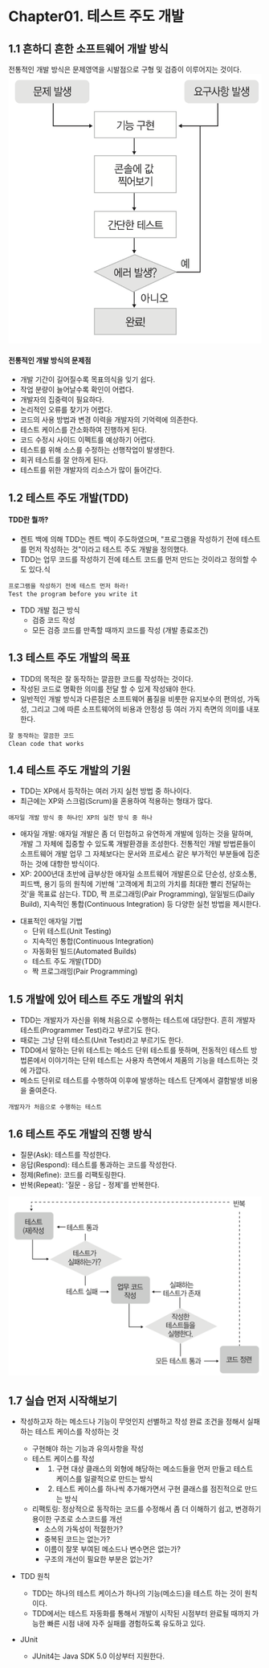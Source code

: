 # Chapter01. 테스트 주도 개발
## 1.1 흔하디 흔한 소프트웨어 개발 방식
전통적인 개발 방식은 문제영역을 시발점으로 구형 및 검증이 이루어지는 것이다.
![chapter1-1](../..//resources/chapter01/chapter1-1.png)

#### 전통적인 개발 방식의 문제점

- 개발 기간이 길어질수록 목표의식을 잊기 쉽다.
- 작업 분량이 늘어날수록 확인이 어렵다.
- 개발자의 집중력이 필요하다.
- 논리적인 오류를 찾기가 어렵다.
- 코드의 사용 방법과 변경 이력을 개발자의 기억력에 의존한다.
- 테스트 케이스를 간소화하여 진행하게 된다.
- 코드 수정시 사이드 이펙트를 예상하기 어렵다.
- 테스트를 위해 소스를 수정하는 선행작업이 발생한다.
- 회귀 테스트를 잘 안하게 된다.
- 테스트를 위한 개발자의 리소스가 많이 들어간다.

## 1.2 테스트 주도 개발(TDD)
#### TDD란 뭘까?

- 켄트 백에 의해 TDD는 켄트 백이 주도하였으며, "프로그램을 작성하기 전에 테스트를 먼저 작성하는 것"이라고 테스트 주도 개발을 정의했다. 
- TDD는 업무 코드를 작성하기 전에 테스트 코드를 먼저 만드는 것이라고 정의할 수도 있다.식


``` 
프로그램을 작성하기 전에 테스트 먼저 하라! 
Test the program before you write it 
```

- TDD 개발 접근 방식 
  - 검증 코드 작성
  - 모든 검증 코드를 만족할 때까지 코드를 작성 (개발 종료조건)

## 1.3 테스트 주도 개발의 목표
- TDD의 목적은 잘 동작하는 깔끔한 코드를 작성하는 것이다.
- 작성된 코드로 명확한 의미를 전달 할 수 있게 작성돼야 한다.
- 일반적인 개발 방식과 다른점은 소프트웨어 품질을 비룻한 유지보수의 편의성, 가독성, 그리고 그에 따른 소프트웨어의 비용과 안정성 등 여러 가지 측면의 의미를 내포한다.

``` 
잘 동작하는 깔끔한 코드
Clean code that works
```

## 1.4 테스트 주도 개발의 기원
- TDD는 XP에서 등작하는 여러 가지 실천 방법 중 하나이다. 
- 최근에는 XP와 스크럼(Scrum)을 혼용하여 적용하는 형태가 많다.
``` 
애자일 개발 방식 중 하나인 XP의 실천 방식 중 하나
```

* 애자일 개발: 애자일 개발은 좀 더 민첩하고 유연하게 개발에 임하는 것을 말하며, 개발 그 자체에 집중할 수 있도록 개발환경을 조성한다. 전통적인 개발 방법론들이 소프트웨어 개발 업무 그 자체보다는 문서와 프로세스 같은 부가적인 부분들에 집준하는 것에 대항한 방식이다.
* XP: 2000년대 초반에 급부상한 애자일 소프트웨어 개발론으로 단순성, 상호소통, 피드백, 용기 등의 원칙에 기반해 '고객에게 최고의 가치를 최대한 빨리 전달하는 것'을 목표료 삼는다. TDD, 짝 프로그래밍(Pair Programming), 일일빌드(Daily Build), 지속적인 통합(Continuous Integration) 등 다양한 실천 방법을 제시한다.

- 대표적인 애자일 기법
  - 단위 테스트(Unit Testing)
  - 지속적인 통합(Continuous Integration)
  - 자동화된 빌드(Automated Builds)
  - 테스트 주도 개발(TDD)
  - 짝 프로그래밍(Pair Programming)
  
## 1.5 개발에 있어 테스트 주도 개발의 위치
- TDD는 개발자가 자신을 위해 처음으로 수행하는 테스트에 대당한다. 흔히 개발자 테스트(Programmer Test)라고 부르기도 한다.
- 때로는 그냥 단위 테스트(Unit Test)라고 부르기도 한다.
- TDD에서 말하는 단위 테스트는 메소드 단위 테스트를 뜻하며, 전동적인 테스트 방법론에서 이야기하는 단위 테스트는 사용자 측면에서 제품의 기능을 테스트하는 것에 가깝다.
- 메소드 단위로 테스트를 수행하여 이후에 발생하는 테스트 단계에서 결함발생 비용을 줄여준다.
``` 
개발자가 처음으로 수행하는 테스트
```

## 1.6 테스트 주도 개발의 진행 방식
- 질문(Ask): 테스트를 작성한다.
- 응답(Respond): 테스트를 통과하는 코드를 작성한다.
- 정제(Refine): 코드를 리팩토링한다.
- 반복(Repeat): '질문 - 응답 - 정제'를 반복한다.

![chapter1-2](../..//resources/chapter01/chapter1-2.png)

## 1.7 실습 먼저 시작해보기
- 작성하고자 하는 메소드나 기능이 무엇인지 선별하고 작성 완료 조건을 정해서 실패하는 테스트 케이스를 작성하는 것
  - 구현해야 하는 기능과 유의사항을 작성
  - 테스트 케이스를 작성
    - 1. 구현 대상 클래스의 외형에 해당하는 메소드들을 먼저 만들고 테스트 케이스를 일괄적으로 만드는 방식
    - 2. 테스트 케이스를 하나씩 추가해가면서 구현 클래스를 점진적으로 만드는 방식
  - 리팩토링: 정상적으로 동작하는 코드를 수정해서 좀 더 이해하기 쉽고, 변경하기 용이한 구조로 소스코드를 개선 
    - 소스의 가독성이 적절한가?
    - 중복된 코드는 없는가?
    - 이름이 잘못 부여된 메소드나 변수면은 없는가?
    - 구조의 개선이 필요한 부분은 없는가?  
  
- TDD 원칙
  - TDD는 하나의 테스트 케이스가 하나의 기능(메소드)을 테스트 하는 것이 원칙이다.  
  - TDD에서는 테스트 자동화를 통해서 개발이 시작된 시점부터 완료될 때까지 가능한 빠른 시점 내에 자주 실패를 경험하도록 유도하고 있다.
  
- JUnit 
  - JUnit4는 Java SDK 5.0 이상부터 지원한다.